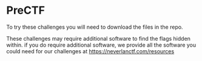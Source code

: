 # PreCTF
To try these challenges you will need to download the files in the repo. 

These challenges may require additional software to find the flags hidden within. 
if you do require additional software, we provide all the software you could need for our challenges at https://neverlanctf.com/resources
